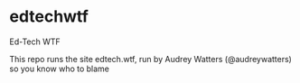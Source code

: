 edtechwtf
=========

Ed-Tech WTF

This repo runs the site edtech.wtf, run by Audrey Watters (@audreywatters) so you know who to blame
